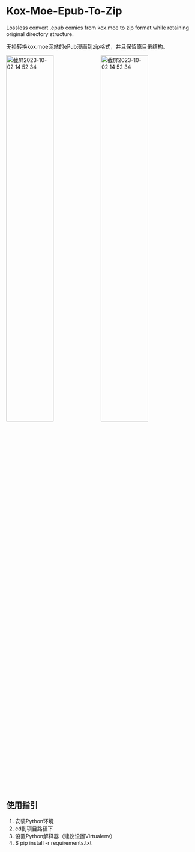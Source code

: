 # Kox-Moe-Epub-To-Zip
Lossless convert .epub comics from kox.moe to zip format while retaining original directory structure.

无损转换kox.moe网站的ePub漫画到zip格式，并且保留原目录结构。

<img width="50%" alt="截屏2023-10-02 14 52 34" src="https://github.com/Dean-Zheng/Kox-Moe-Epub-To-Zip/assets/23289381/320a749f-3450-4f19-9bfd-0b8969e6b234"/><img width="50%" alt="截屏2023-10-02 14 52 34" src="https://github.com/Dean-Zheng/Kox-Moe-Epub-To-Zip/assets/23289381/e858a6ee-eb66-4016-aeeb-c48f2da0702b"/>

## 使用指引
1. 安装Python环境
2. cd到项目路径下
3. 设置Python解释器（建议设置Virtualenv）
4. $ pip install -r requirements.txt
